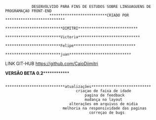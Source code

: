                 DESENVOLVIDO PARA FINS DE ESTUDOS SOBRE LINGUAGUENS DE PROGRAMAÇAO FRONT-END
                        **************************CRIADO POR ***************************
                        **************************DIMITRI***************************
                        *************************Victoria****************************
                        *************************Felipe****************************
                        *************************juan****************************
LINK GIT-HUB
https://github.com/CaioDiimitri

******************************************VERSÃO BETA 0.2******************************************************

                ***************************atualizações***************************
                                    criaçao de faixa de idade
                                        pagina de feedback
                                        mudança no layout
                                 alterações em arquivos de midia
                              melhoria na responsividade das paginas
                                          correçao de bugs

